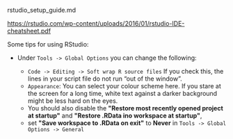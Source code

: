 rstudio_setup_guide.md

https://rstudio.com/wp-content/uploads/2016/01/rstudio-IDE-cheatsheet.pdf

Some tips for using RStudio:

* Under `Tools -> Global Options` you can change the following:  

    + `Code -> Editing -> Soft wrap R source files` If you check this, the lines in your script file do not run “out of the window”.
    + `Appearance`: You can select your colour scheme here. If you stare at the screen for a long time, white text against a darker background might be less hard on the eyes.
    + You should also disable the **"Restore most recently opened project at startup"** and **"Restore .RData ino workspace at startup"**, 
    + set **"Save workspace to .RData on exit"** to **Never** in `Tools -> Global Options -> General` 